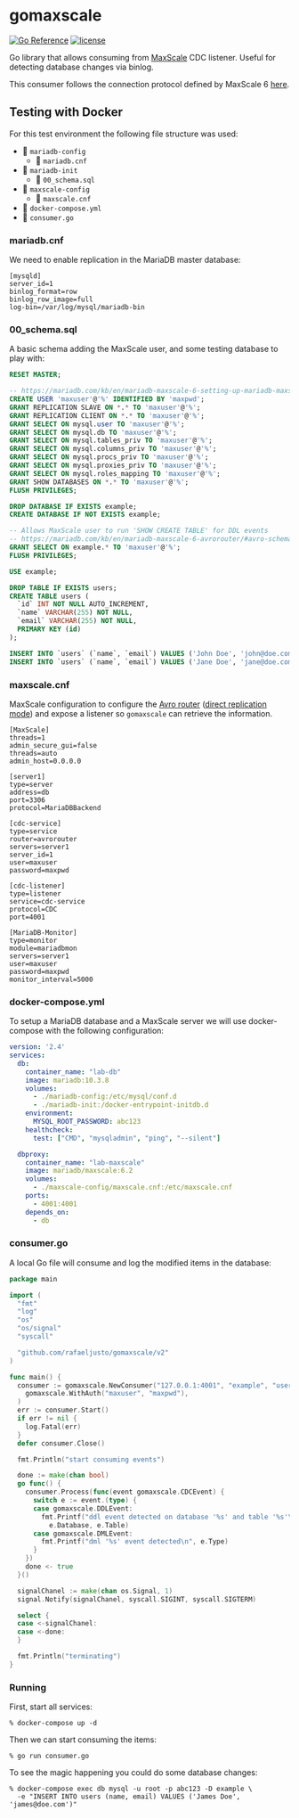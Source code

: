 # gomaxscale

[![Go Reference](https://pkg.go.dev/badge/github.com/rafaeljusto/gomaxscale/v2.svg)](https://pkg.go.dev/github.com/rafaeljusto/gomaxscale/v2)
[![license](http://img.shields.io/badge/license-MIT-blue.svg)](https://raw.githubusercontent.com/rafaeljusto/gomaxscale/master/LICENSE)

Go library that allows consuming from [MaxScale](https://mariadb.com/kb/en/maxscale/)
CDC listener. Useful for detecting database changes via binlog.

This consumer follows the connection protocol defined by MaxScale 6
[here](https://mariadb.com/kb/en/mariadb-maxscale-6-change-data-capture-cdc-protocol/).

## Testing with Docker

For this test environment the following file structure was used:

* 📂 `mariadb-config`
  - 📄 `mariadb.cnf`
* 📂 `mariadb-init`
  - 📄 `00_schema.sql`
* 📂 `maxscale-config`
  - 📄 `maxscale.cnf`
* 📄 `docker-compose.yml`
* 📄 `consumer.go`

### mariadb.cnf

We need to enable replication in the MariaDB master database:
```dosini
[mysqld]
server_id=1
binlog_format=row
binlog_row_image=full
log-bin=/var/log/mysql/mariadb-bin
```

### 00_schema.sql

A basic schema adding the MaxScale user, and some testing database to play with:

```sql
RESET MASTER;

-- https://mariadb.com/kb/en/mariadb-maxscale-6-setting-up-mariadb-maxscale/#creating-a-user-account-for-maxscale
CREATE USER 'maxuser'@'%' IDENTIFIED BY 'maxpwd';
GRANT REPLICATION SLAVE ON *.* TO 'maxuser'@'%';
GRANT REPLICATION CLIENT ON *.* TO 'maxuser'@'%';
GRANT SELECT ON mysql.user TO 'maxuser'@'%';
GRANT SELECT ON mysql.db TO 'maxuser'@'%';
GRANT SELECT ON mysql.tables_priv TO 'maxuser'@'%';
GRANT SELECT ON mysql.columns_priv TO 'maxuser'@'%';
GRANT SELECT ON mysql.procs_priv TO 'maxuser'@'%';
GRANT SELECT ON mysql.proxies_priv TO 'maxuser'@'%';
GRANT SELECT ON mysql.roles_mapping TO 'maxuser'@'%';
GRANT SHOW DATABASES ON *.* TO 'maxuser'@'%';
FLUSH PRIVILEGES;

DROP DATABASE IF EXISTS example;
CREATE DATABASE IF NOT EXISTS example;

-- Allows MaxScale user to run 'SHOW CREATE TABLE' for DDL events
-- https://mariadb.com/kb/en/mariadb-maxscale-6-avrorouter/#avro-schema-generator
GRANT SELECT ON example.* TO 'maxuser'@'%';
FLUSH PRIVILEGES;

USE example;

DROP TABLE IF EXISTS users;
CREATE TABLE users (
  `id` INT NOT NULL AUTO_INCREMENT,
  `name` VARCHAR(255) NOT NULL,
  `email` VARCHAR(255) NOT NULL,
  PRIMARY KEY (id)
);

INSERT INTO `users` (`name`, `email`) VALUES ('John Doe', 'john@doe.com');
INSERT INTO `users` (`name`, `email`) VALUES ('Jane Doe', 'jane@doe.com');
```

### maxscale.cnf

MaxScale configuration to configure the [Avro router](https://mariadb.com/kb/en/mariadb-maxscale-6-avrorouter/)
([direct replication mode](https://mariadb.com/kb/en/mariadb-maxscale-6-avrorouter/#direct-replication-mode))
and expose a listener so `gomaxscale` can retrieve the information.

```dosini
[MaxScale]
threads=1
admin_secure_gui=false
threads=auto
admin_host=0.0.0.0

[server1]
type=server
address=db
port=3306
protocol=MariaDBBackend

[cdc-service]
type=service
router=avrorouter
servers=server1
server_id=1
user=maxuser
password=maxpwd

[cdc-listener]
type=listener
service=cdc-service
protocol=CDC
port=4001

[MariaDB-Monitor]
type=monitor
module=mariadbmon
servers=server1
user=maxuser
password=maxpwd
monitor_interval=5000
```

### docker-compose.yml

To setup a MariaDB database and a MaxScale server we will use docker-compose
with the following configuration:

```yaml
version: '2.4'
services:
  db:
    container_name: "lab-db"
    image: mariadb:10.3.8
    volumes:
      - ./mariadb-config:/etc/mysql/conf.d
      - ./mariadb-init:/docker-entrypoint-initdb.d
    environment:
      MYSQL_ROOT_PASSWORD: abc123
    healthcheck:
      test: ["CMD", "mysqladmin", "ping", "--silent"]

  dbproxy:
    container_name: "lab-maxscale"
    image: mariadb/maxscale:6.2
    volumes:
      - ./maxscale-config/maxscale.cnf:/etc/maxscale.cnf
    ports:
      - 4001:4001
    depends_on:
      - db
```

### consumer.go

A local Go file will consume and log the modified items in the database:

```go
package main

import (
  "fmt"
  "log"
  "os"
  "os/signal"
  "syscall"

  "github.com/rafaeljusto/gomaxscale/v2"
)

func main() {
  consumer := gomaxscale.NewConsumer("127.0.0.1:4001", "example", "users",
    gomaxscale.WithAuth("maxuser", "maxpwd"),
  )
  err := consumer.Start()
  if err != nil {
    log.Fatal(err)
  }
  defer consumer.Close()

  fmt.Println("start consuming events")

  done := make(chan bool)
  go func() {
    consumer.Process(func(event gomaxscale.CDCEvent) {
      switch e := event.(type) {
      case gomaxscale.DDLEvent:
        fmt.Printf("ddl event detected on database '%s' and table '%s'\n",
          e.Database, e.Table)
      case gomaxscale.DMLEvent:
        fmt.Printf("dml '%s' event detected\n", e.Type)
      }
    })
    done <- true
  }()

  signalChanel := make(chan os.Signal, 1)
  signal.Notify(signalChanel, syscall.SIGINT, syscall.SIGTERM)

  select {
  case <-signalChanel:
  case <-done:
  }

  fmt.Println("terminating")
}
```

### Running

First, start all services:
```
% docker-compose up -d
```

Then we can start consuming the items:
```
% go run consumer.go
```

To see the magic happening you could do some database changes:
```
% docker-compose exec db mysql -u root -p abc123 -D example \
  -e "INSERT INTO users (name, email) VALUES ('James Doe', 'james@doe.com')"
```